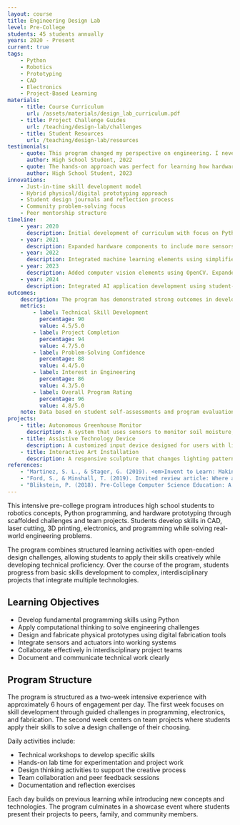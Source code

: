 ```yaml
---
layout: course
title: Engineering Design Lab
level: Pre-College
students: 45 students annually
years: 2020 - Present
current: true
tags:
    - Python
    - Robotics
    - Prototyping
    - CAD
    - Electronics
    - Project-Based Learning
materials:
    - title: Course Curriculum
      url: /assets/materials/design_lab_curriculum.pdf
    - title: Project Challenge Guides
      url: /teaching/design-lab/challenges
    - title: Student Resources
      url: /teaching/design-lab/resources
testimonials:
    - quote: This program changed my perspective on engineering. I never thought I could build something that actually works, but Professor Cross helped us break down complex problems into manageable steps.
      author: High School Student, 2022
    - quote: The hands-on approach was perfect for learning how hardware and software work together. I'm now pursuing computer engineering in college because of this experience.
      author: High School Student, 2023
innovations:
    - Just-in-time skill development model
    - Hybrid physical/digital prototyping approach
    - Student design journals and reflection process
    - Community problem-solving focus
    - Peer mentorship structure
timeline:
    - year: 2020
      description: Initial development of curriculum with focus on Python programming and basic electronics. Adapted for remote learning due to COVID-19 using simulated environments and at-home project kits.
    - year: 2021
      description: Expanded hardware components to include more sensors and actuators. Developed hybrid learning model with both online and in-person sessions. Added CAD and 3D printing components.
    - year: 2022
      description: Integrated machine learning elements using simplified libraries. Enhanced project scope to include community-based challenges. Developed peer mentorship structure with returning students.
    - year: 2023
      description: Added computer vision elements using OpenCV. Expanded fabrication options to include laser cutting and woodworking. Incorporated industry mentors into final project phase.
    - year: 2024
      description: Integrated AI application development using student-friendly frameworks. Enhanced documentation processes with digital portfolios. Developed collaborative challenges with industry partners.
outcomes:
    description: The program has demonstrated strong outcomes in developing both technical skills and interest in engineering careers.
    metrics:
        - label: Technical Skill Development
          percentage: 90
          value: 4.5/5.0
        - label: Project Completion
          percentage: 94
          value: 4.7/5.0
        - label: Problem-Solving Confidence
          percentage: 88
          value: 4.4/5.0
        - label: Interest in Engineering
          percentage: 86
          value: 4.3/5.0
        - label: Overall Program Rating
          percentage: 96
          value: 4.8/5.0
    note: Data based on student self-assessments and program evaluations from 2020-2024 (n=189).
projects:
    - title: Autonomous Greenhouse Monitor
      description: A system that uses sensors to monitor soil moisture, temperature, and light levels in a small greenhouse, automatically controlling watering and ventilation based on plant needs.
    - title: Assistive Technology Device
      description: A customized input device designed for users with limited mobility, allowing computer control through alternative interaction methods based on user capabilities.
    - title: Interactive Art Installation
      description: A responsive sculpture that changes lighting patterns and sounds based on proximity and movement of viewers, utilizing motion sensors and machine learning to recognize different types of interaction.
references:
    - "Martinez, S. L., & Stager, G. (2019). <em>Invent to Learn: Making, Tinkering, and Engineering in the Classroom</em>. Constructing Modern Knowledge Press."
    - "Ford, S., & Minshall, T. (2019). Invited review article: Where and how 3D printing is used in teaching and education. <em>Additive Manufacturing</em>, 25, 131-150."
    - "Blikstein, P. (2018). Pre-College Computer Science Education: A Survey of the Field. <em>Mountain View, CA: Google LLC</em>."
---
```


This intensive pre-college program introduces high school students to robotics concepts, Python programming, and hardware prototyping through scaffolded challenges and team projects. Students develop skills in CAD, laser cutting, 3D printing, electronics, and programming while solving real-world engineering problems.

The program combines structured learning activities with open-ended design challenges, allowing students to apply their skills creatively while developing technical proficiency. Over the course of the program, students progress from basic skills development to complex, interdisciplinary projects that integrate multiple technologies.

## Learning Objectives

-   Develop fundamental programming skills using Python
-   Apply computational thinking to solve engineering challenges
-   Design and fabricate physical prototypes using digital fabrication tools
-   Integrate sensors and actuators into working systems
-   Collaborate effectively in interdisciplinary project teams
-   Document and communicate technical work clearly

## Program Structure

The program is structured as a two-week intensive experience with approximately 6 hours of engagement per day. The first week focuses on skill development through guided challenges in programming, electronics, and fabrication. The second week centers on team projects where students apply their skills to solve a design challenge of their choosing.

Daily activities include:

-   Technical workshops to develop specific skills
-   Hands-on lab time for experimentation and project work
-   Design thinking activities to support the creative process
-   Team collaboration and peer feedback sessions
-   Documentation and reflection exercises

Each day builds on previous learning while introducing new concepts and technologies. The program culminates in a showcase event where students present their projects to peers, family, and community members.
